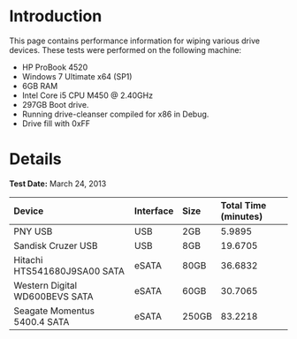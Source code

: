 # Introduction #

This page contains performance information for wiping various drive devices. These tests were performed on the following machine:
  * HP ProBook 4520
  * Windows 7 Ultimate x64 (SP1)
  * 6GB RAM
  * Intel Core i5 CPU M450 @ 2.40GHz
  * 297GB Boot drive.
  * Running drive-cleanser compiled for x86 in Debug.
  * Drive fill with 0xFF


# Details #
**Test Date:** March 24, 2013

| **Device** | **Interface** | **Size** | **Total Time (minutes)** |
|:-----------|:--------------|:---------|:-------------------------|
| PNY USB    | USB           | 2GB      | 5.9895                   |
| Sandisk Cruzer USB| USB           | 8GB      | 19.6705                  |
| Hitachi HTS541680J9SA00 SATA| eSATA         | 80GB     | 36.6832                  |
| Western Digital WD600BEVS SATA| eSATA         | 60GB     | 30.7065                  |
| Seagate Momentus 5400.4 SATA| eSATA         | 250GB    | 83.2218                  |